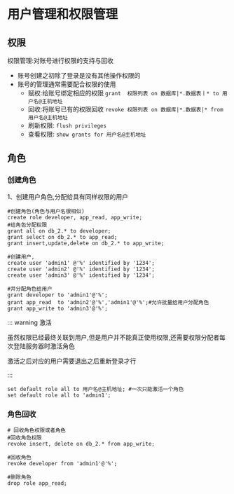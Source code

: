 # 用户管理和权限管理

## 权限

权限管理:对账号进行权限的支持与回收

+ 账号创建之初除了登录是没有其他操作权限的
+ 账号的管理通常需要配合权限的使用
  + 赋权:给账号绑定相应的权限 `grant  权限列表 on 数据库|*.数据表丨* to 用户名@主机地址`
  + 回收:将账号已有的权限回收 `revoke 权限列表 on 数据库|*.数据表|* from 用户名@主机地址`
  + 刷新权限: `flush privileges`
  + 查看权限: `show grants for 用户名@主机地址`



## 角色

### 创建角色

1、创建用户角色,分配给具有同样权限的用户

```mysql
#创建角色(角色与用户名很相似)
create role developer, app_read, app_write;
#给角色分配权限
grant all on db_2.* to developer;
grant select on db_2.* to app_read;
grant insert,update,delete on db_2.* to app_write;

#创建用户,
create user 'admin1' @'%' identified by '1234';
create user 'admin2' @'%' identified by '1234';
create user 'admin3' @'%' identified by '1234';

#并分配角色给用户
grant developer to 'admin1'@'%';
grant app_read  to 'admin2'@'%','admin1'@'%';#允许批量给用户分配角色
grant app_write to 'admin3'@'%';
```


::: warning 激活

虽然权限已经最终关联到用户,但是用户并不能真正使用权限,还需要权限分配者每次登陆服务器时激活角色

激活之后对应的用户需要退出之后重新登录才行

:::

```mysql
set default role all to 用户名@主机地址; #一次只能激活一个角色
set default role all to 'admin1';
```

### 角色回收

```mysql
# 回收角色权限或者角色
#回收角色权限
revoke insert, delete on db_2.* from app_write;

#回收角色
revoke developer from 'admin1'@'%';

#删除角色
drop role app_read;
```

